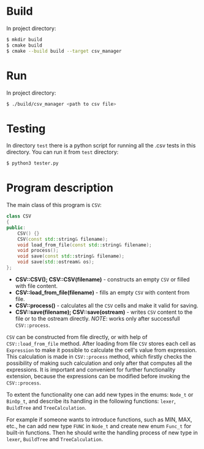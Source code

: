# Build
In project directory:
```bash
$ mkdir build
$ cmake build
$ cmake --build build --target csv_manager
```
# Run
In project directory:
```bash
$ ./build/csv_manager <path to csv file>
```

# Testing
In directory `test` there is a python script for running all the .csv tests in this directory. You can run it from `test` directory:
```bash
$ python3 tester.py
```
# Program description
The main class of this program is `CSV`:
```Cpp
class CSV
{
public:
    CSV() {}
    CSV(const std::string& filename);
    void load_from_file(const std::string& filename);
    void process();
    void save(const std::string& filename);
    void save(std::ostream& os);
};
```
- **CSV::CSV(); CSV::CSV(filename)**  - constructs an empty `CSV` or filled with file content.
- **CSV::load_from_file(filename)** - fills an empty `CSV` with content from file.
- **CSV::process()** - calculates all the `CSV` cells and make it valid for saving.
- **CSV::save(filename); CSV::save(ostream)** - writes `CSV` content to the file or to the ostream directly. *NOTE*: works only after successfull `CSV::process`.

`CSV` can be constructed from file directly, or with help of `CSV::load_from_file` method. After loading from file `CSV` stores each cell as `Expression` to make it possible to calculate the cell's value from expression. This calculation is made in `CSV::process` method, which firstly checks the possibility of making such calculation and only after that computes all the expressions. It is important and convenient for further functionality extension, because the expressions can be modified before invoking the `CSV::process`.

To extent the functionality one can add new types in the enums: `Node_t` or `BinOp_t`, and describe its handling in the following functions: `lexer`, `BuildTree` and `TreeCalculation`.

For example if someone wants to introduce functions, such as MIN, MAX, etc., he can add new type `FUNC` in `Node_t` and create new enum `Func_t` for built-in functions. Then he should write the handling process of new type in `lexer`, `BuildTree` and `TreeCalculation`.